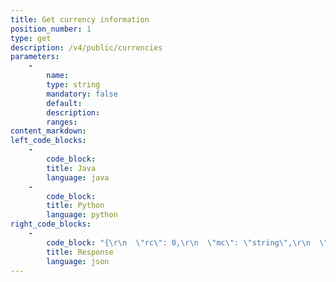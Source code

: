 ```yaml
---
title: Get currency information
position_number: 1
type: get
description: /v4/public/currencies
parameters:
    -
        name:
        type: string
        mandatory: false
        default:
        description:
        ranges:
content_markdown:
left_code_blocks:
    -
        code_block:
        title: Java
        language: java
    -
        code_block:
        title: Python
        language: python
right_code_blocks:
    -
        code_block: "{\r\n  \"rc\": 0,\r\n  \"mc\": \"string\",\r\n  \"ma\": [\r\n    {}\r\n  ],\r\n  \"result\": [\r\n    {\r\n       \"id\": 11,  //currency id\r\n      \"currency\": \"usdt\", //currency name\r\n      \"fullName\": \"usdt\",  //currency full name\r\n      \"logo\": null,   //currency logo\r\n      \"cmcLink\": null,  //cmc link\r\n      \"weight\": 100,    \r\n      \"maxPrecision\": 6,  \r\n      \"depositStatus\": 1,  //Recharge status(0 close 1 open)\r\n      \"withdrawStatus\": 1,  //Withdrawal status(0 close 1 open)\r\n      \"convertEnabled\": 1,  //Small asset exchange switch[0=close;1=open]\r\n      \"transferEnabled\": 1  //swipe switch[0=close;1=open]\r\n    }\r\n  ]\r\n}"
        title: Response
        language: json
---
```

